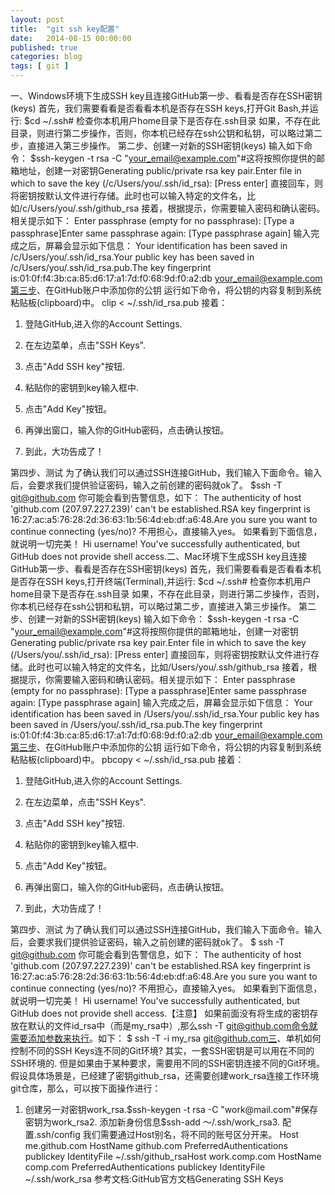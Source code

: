 ```yaml
---
layout: post
title:  "git ssh key配置"
date:   2014-08-15 00:00:00
published: true
categories: blog
tags: [ git ]
---
```



一、Windows环境下生成SSH key且连接GitHub第一步、看看是否存在SSH密钥(keys)
首先，我们需要看看是否看看本机是否存在SSH keys,打开Git Bash,并运行:
$cd ~/.ssh# 检查你本机用户home目录下是否存在.ssh目录
如果，不存在此目录，则进行第二步操作，否则，你本机已经存在ssh公钥和私钥，可以略过第二步，直接进入第三步操作。
第二步、创建一对新的SSH密钥(keys)
输入如下命令：
$ssh-keygen -t rsa -C "your_email@example.com"#这将按照你提供的邮箱地址，创建一对密钥Generating public/private rsa key pair.Enter file in which to save the key (/c/Users/you/.ssh/id_rsa): [Press enter]
直接回车，则将密钥按默认文件进行存储。此时也可以输入特定的文件名，比如/c/Users/you/.ssh/github_rsa
接着，根据提示，你需要输入密码和确认密码。相关提示如下：
Enter passphrase (empty for no passphrase): [Type a passphrase]Enter same passphrase again: [Type passphrase again]
输入完成之后，屏幕会显示如下信息：
Your identification has been saved in /c/Users/you/.ssh/id_rsa.Your public key has been saved in /c/Users/you/.ssh/id_rsa.pub.The key fingerprint is:01:0f:f4:3b:ca:85:d6:17:a1:7d:f0:68:9d:f0:a2:db your_email@example.com第三步、在GitHub账户中添加你的公钥
运行如下命令，将公钥的内容复制到系统粘贴板(clipboard)中。
clip < ~/.ssh/id_rsa.pub
接着：

  1. 登陆GitHub,进入你的Account Settings. 

  2. 在左边菜单，点击"SSH Keys". 

  3. 点击"Add SSH key"按钮.

  4. 粘贴你的密钥到key输入框中.

  5. 点击"Add Key"按钮。

  6. 再弹出窗口，输入你的GitHub密码，点击确认按钮。
  7. 到此，大功告成了！

第四步、测试
为了确认我们可以通过SSH连接GitHub，我们输入下面命令。输入后，会要求我们提供验证密码，输入之前创建的密码就ok了。
$ssh -T git@github.com
你可能会看到告警信息，如下：
The authenticity of host 'github.com (207.97.227.239)' can't be established.RSA key fingerprint is 16:27:ac:a5:76:28:2d:36:63:1b:56:4d:eb:df:a6:48.Are you sure you want to continue connecting (yes/no)?
不用担心，直接输入yes。
如果看到下面信息，就说明一切完美！
Hi username! You've successfully authenticated, but GitHub does not provide shell access.二、Mac环境下生成SSH key且连接GitHub第一步、看看是否存在SSH密钥(keys)
首先，我们需要看看是否看看本机是否存在SSH keys,打开终端(Terminal),并运行:
$cd ~/.ssh# 检查你本机用户home目录下是否存在.ssh目录
如果，不存在此目录，则进行第二步操作，否则，你本机已经存在ssh公钥和私钥，可以略过第二步，直接进入第三步操作。
第二步、创建一对新的SSH密钥(keys)
输入如下命令：
$ssh-keygen -t rsa -C "your_email@example.com"#这将按照你提供的邮箱地址，创建一对密钥Generating public/private rsa key pair.Enter file in which to save the key (/Users/you/.ssh/id_rsa): [Press enter]
直接回车，则将密钥按默认文件进行存储。此时也可以输入特定的文件名，比如/Users/you/.ssh/github_rsa
接着，根据提示，你需要输入密码和确认密码。相关提示如下：
Enter passphrase (empty for no passphrase): [Type a passphrase]Enter same passphrase again: [Type passphrase again]
输入完成之后，屏幕会显示如下信息：
Your identification has been saved in /Users/you/.ssh/id_rsa.Your public key has been saved in /Users/you/.ssh/id_rsa.pub.The key fingerprint is:01:0f:f4:3b:ca:85:d6:17:a1:7d:f0:68:9d:f0:a2:db your_email@example.com第三步、在GitHub账户中添加你的公钥
运行如下命令，将公钥的内容复制到系统粘贴板(clipboard)中。
pbcopy < ~/.ssh/id_rsa.pub
接着：

  1. 登陆GitHub,进入你的Account Settings. 

  2. 在左边菜单，点击"SSH Keys". 

  3. 点击"Add SSH key"按钮.

  4. 粘贴你的密钥到key输入框中.

  5. 点击"Add Key"按钮。

  6. 再弹出窗口，输入你的GitHub密码，点击确认按钮。
  7. 到此，大功告成了！

第四步、测试
为了确认我们可以通过SSH连接GitHub，我们输入下面命令。输入后，会要求我们提供验证密码，输入之前创建的密码就ok了。
$ ssh -T git@github.com
你可能会看到告警信息，如下：
The authenticity of host 'github.com (207.97.227.239)' can't be established.RSA key fingerprint is 16:27:ac:a5:76:28:2d:36:63:1b:56:4d:eb:df:a6:48.Are you sure you want to continue connecting (yes/no)?
不用担心，直接输入yes。
如果看到下面信息，就说明一切完美！
Hi username! You've successfully authenticated, but GitHub does not provide shell access.【注意】
如果前面没有将生成的密钥存放在默认的文件id_rsa中（而是my_rsa中）,那么ssh -T git@github.com命令就需要添加参数来执行。如下：
$ ssh -T -i my_rsa git@github.com三、单机如何控制不同的SSH Keys连不同的Git环境?
其实，一套SSH密钥是可以用在不同的SSH环境的.
但是如果由于某种要求，需要用不同的SSH密钥连接不同的Git环境。假设具体场景是，已经建了密钥github_rsa，还需要创建work_rsa连接工作环境git仓库，那么，可以按下面操作进行：
1. 创建另一对密钥work_rsa.$ssh-keygen -t rsa -C "work@mail.com"#保存密钥为work_rsa2. 添加新身份信息$ssh-add ～/.ssh/work_rsa3. 配置.ssh/config
我们需要通过Host别名，将不同的账号区分开来。
Host me.github.com    HostName github.com    PreferredAuthentications publickey    IdentityFile ~/.ssh/github_rsaHost work.comp.com    HostName comp.com    PreferredAuthentications publickey    IdentityFile ~/.ssh/work_rsa
参考文档:GitHub官方文档Generating SSH Keys